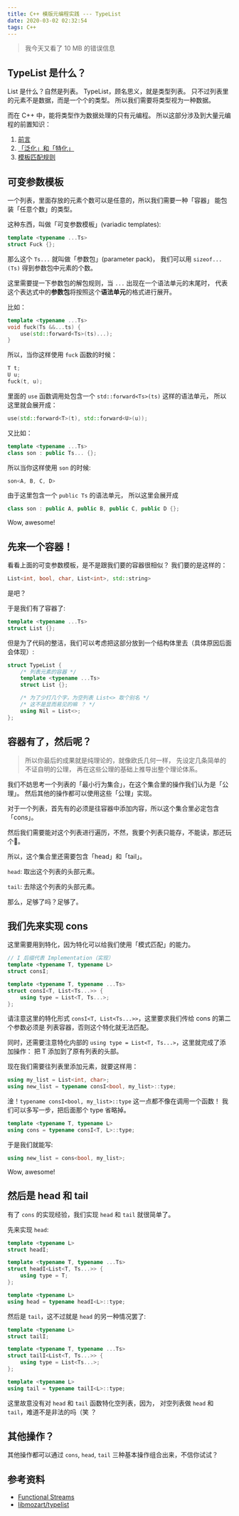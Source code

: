 ```yaml
---
title: C++ 模版元编程实践 --- TypeList
date: 2020-03-02 02:32:54
tags: C++
---
```


> 我今天又看了 10 MB 的错误信息

<!-- more -->

## TypeList 是什么？

List 是什么？自然是列表。
TypeList，顾名思义，就是类型列表。
只不过列表里的元素不是数据，而是一个个的类型。
所以我们需要将类型视为一种数据。

而在 C++ 中，能将类型作为数据处理的只有元编程。
所以这部分涉及到大量元编程的前置知识：

1. [前言](https://imkiva.com/blog/2019/12/body/cpp-tmp-00/)
2. [「泛化」和「特化」](https://imkiva.com/blog/2019/12/body/cpp-tmp-01/)
3. [模板匹配规则](https://imkiva.com/blog/2020/01/body/cpp-tmp-02/)

## 可变参数模板
一个列表，里面存放的元素个数可以是任意的，所以我们需要一种「容器」
能包装「任意个数」的类型。

这种东西，叫做「可变参数模板」(variadic templates):

```cpp
template <typename ...Ts>
struct Fuck {};
```

那么这个 `Ts...` 就叫做「参数包」(parameter pack)，
我们可以用 `sizeof...(Ts)` 得到参数包中元素的个数。

这里需要提一下参数包的解包规则，当 `...` 出现在一个语法单元的末尾时，
代表这个表达式中的**参数包**将按照这个**语法单元**的格式进行展开。

比如：
```cpp
template <typename ...Ts>
void fuck(Ts &&...ts) {
    use(std::forward<Ts>(ts)...);
}
```

所以，当你这样使用 `fuck` 函数的时候：
```cpp
T t;
U u;
fuck(t, u);
```

里面的 `use` 函数调用处包含一个 `std::forward<Ts>(ts)` 这样的语法单元，
所以这里就会展开成：

```cpp
use(std::forward<T>(t), std::forward<U>(u));
```

又比如：
```cpp
template <typename ...Ts>
class son : public Ts... {};
```

所以当你这样使用 `son` 的时候:
```cpp
son<A, B, C, D>
```

由于这里包含一个 `public Ts` 的语法单元，
所以这里会展开成

```cpp
class son : public A, public B, public C, public D {};
```

Wow, awesome!

## 先来一个容器！

看看上面的可变参数模板，是不是跟我们要的容器很相似？
我们要的是这样的：

```cpp
List<int, bool, char, List<int>, std::string>
```

是吧？

于是我们有了容器了:
```cpp
template <typename ...Ts>
struct List {};
```

但是为了代码的整洁，我们可以考虑把这部分放到一个结构体里去（具体原因后面会体现）:
```cpp
struct TypeList {
    /* 列表元素的容器 */
    template <typename ...Ts>
    struct List {};

    /* 为了少打几个字，为空列表 List<> 取个别名 */
    /* 这不是显而易见的嘛 ？ */
    using Nil = List<>;
};
```

## 容器有了，然后呢？

> 所以你最后的成果就是纯理论的，就像欧氏几何一样，
> 先设定几条简单的不证自明的公理，
> 再在这些公理的基础上推导出整个理论体系。

我们不妨思考一个列表的「最小行为集合」，在这个集合里的操作我们认为是「公理」。
然后其他的操作都可以使用这些「公理」实现。

对于一个列表，首先有的必须是往容器中添加内容，所以这个集合里必定包含「cons」。

然后我们需要能对这个列表进行遍历，不然，我要个列表只能存，不能读，那还玩个🔨。

所以，这个集合里还需要包含「head」和「tail」。

`head`: 取出这个列表的头部元素。

`tail`: 去除这个列表的头部元素。

那么，足够了吗？足够了。

## 我们先来实现 cons
这里需要用到特化，因为特化可以给我们使用「模式匹配」的能力。
```cpp
// I 后缀代表 Implementation（实现）
template <typename T, typename L>
struct consI;

template <typename T, typename ...Ts>
struct consI<T, List<Ts...>> {
    using type = List<T, Ts...>;
};
```

请注意这里的特化形式 `consI<T, List<Ts...>>`，这里要求我们传给 cons 的第二个参数必须是
列表容器，否则这个特化就无法匹配。

同时，还需要注意特化内部的 `using type = List<T, Ts...>`，这里就完成了添加操作：
把 T 添加到了原有列表的头部。

现在我们需要往列表里添加元素，就要这样用：
```cpp
using my_list = List<int, char>;
using new_list = typename consI<bool, my_list>::type;
```

淦！`typename consI<bool, my_list>::type` 这一点都不像在调用一个函数！
我们可以多写一步，把后面那个 type 省略掉。

```cpp
template <typename T, typename L>
using cons = typename consI<T, L>::type;
```

于是我们就能写:
```cpp
using new_list = cons<bool, my_list>;
```

Wow, awesome!

## 然后是 head 和 tail
有了 `cons` 的实现经验，我们实现 `head` 和 `tail` 就很简单了。

先来实现 `head`:
```cpp
template <typename L>
struct headI;

template <typename T, typename ...Ts>
struct headI<List<T, Ts...>> {
    using type = T;
};

template <typename L>
using head = typename headI<L>::type;
```

然后是 `tail`，这不过就是 `head` 的另一种情况罢了:
```cpp
template <typename L>
struct tailI;

template <typename T, typename ...Ts>
struct tailI<List<T, Ts...>> {
    using type = List<Ts...>;
};

template <typename L>
using tail = typename tailI<L>::type;
```

这里故意没有对 `head` 和 `tail` 函数特化空列表，因为，
对空列表做 `head` 和 `tail`，难道不是非法的吗（笑 ？

## 其他操作？
其他操作都可以通过 `cons`, `head`, `tail` 三种基本操作组合出来，不信你试试？

## 参考资料
* [Functional Streams](https://www.codewars.com/kata/5512ec4bbe2074421d00028c)
* [libmozart/typelist](https://github.com/libmozart/core/blob/bd432a29d9e56cecb4b89e7a8cdb7280981814fc/mozart%2B%2B/mpp_core/type_traits.hpp#L107)

